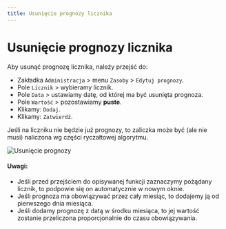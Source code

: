 ```yaml
---
title: Usunięcie prognozy licznika
---
```


# Usunięcie prognozy licznika

Aby usunąć prognozę licznika, należy przejść do:

- Zakładka `Administracja` > menu `Zasoby` > `Edytuj prognozy`.
- Pole `Licznik` > wybieramy licznik.
- Pole `Data` > ustawiamy datę, od której ma być usunięta prognoza.
- Pole `Wartość` > pozostawiamy **puste**.
- Klikamy: `Dodaj`.
- Klikamy: `Zatwierdź`.

Jeśli na liczniku nie będzie już prognozy, to zaliczka może być (ale nie musi) naliczona wg części ryczałtowej algorytmu.

![Usunięcie prognozy](usuniecieprognozy.gif)

#### Uwagi:

- Jeśli przed przejściem do opisywanej funkcji zaznaczymy pożądany licznik, to podpowie się on automatycznie w nowym oknie.
- Jeśli prognoza ma obowiązywać przez cały miesiąc, to dodajemy ją od pierwszego dnia miesiąca.
- Jeśli dodamy prognozę z datą w środku miesiąca, to jej wartość zostanie przeliczona proporcjonalnie do czasu obowiązywania.